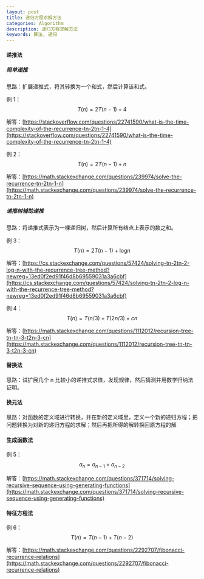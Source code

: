 ```yaml
---
layout: post
title: 递归方程求解方法
categories: Algorithm
description: 递归方程求解方法
keywords: 算法, 递归
---
```


#### 递推法

##### 简单递推

思路：扩展递推式，将其转换为一个和式，然后计算该和式。

例 1：$$T(n) = 2T(n-1) + 4$$

解答：[https://stackoverflow.com/questions/22741590/what-is-the-time-complexity-of-the-recurrence-tn-2tn-1-4](https://stackoverflow.com/questions/22741590/what-is-the-time-complexity-of-the-recurrence-tn-2tn-1-4)

例 2：$$T(n) = 2T(n-1) + n$$

解答：[https://math.stackexchange.com/questions/239974/solve-the-recurrence-tn-2tn-1-n](https://math.stackexchange.com/questions/239974/solve-the-recurrence-tn-2tn-1-n)

##### 递推树辅助递推

思路：将递推式表示为一棵递归树，然后计算所有结点上表示的数之和。

例 3：$$T(n) = 2T(n-1) + \log_{}n$$

解答：[https://cs.stackexchange.com/questions/57424/solving-tn-2tn-2-log-n-with-the-recurrence-tree-method?newreg=13ed0f2ed91f46d8b69559031a3a6cbf](https://cs.stackexchange.com/questions/57424/solving-tn-2tn-2-log-n-with-the-recurrence-tree-method?newreg=13ed0f2ed91f46d8b69559031a3a6cbf)

例 4：$$T(n) = T(n/3) + T(2n/3) + cn$$

解答：[https://math.stackexchange.com/questions/1112012/recursion-tree-tn-tn-3-t2n-3-cn](https://math.stackexchange.com/questions/1112012/recursion-tree-tn-tn-3-t2n-3-cn)

#### 替换法

思路：试扩展几个 n 比较小的递推式求值，发现规律，然后猜测并用数学归纳法证明。

#### 换元法

思路：对函数的定义域进行转换，并在新的定义域里，定义一个新的递归方程；把问题转换为对新的递归方程的求解；然后再把所得的解转换回原方程的解

#### 生成函数法

例 5：$$a_n = a_{n - 1} + a_{n-2}$$

解答：[https://math.stackexchange.com/questions/371714/solving-recursive-sequence-using-generating-functions](https://math.stackexchange.com/questions/371714/solving-recursive-sequence-using-generating-functions)

#### 特征方程法

例 6：$$T(n) = T(n - 1) + T(n - 2)$$

解答：[https://math.stackexchange.com/questions/2292707/fibonacci-recurrence-relations](https://math.stackexchange.com/questions/2292707/fibonacci-recurrence-relations)